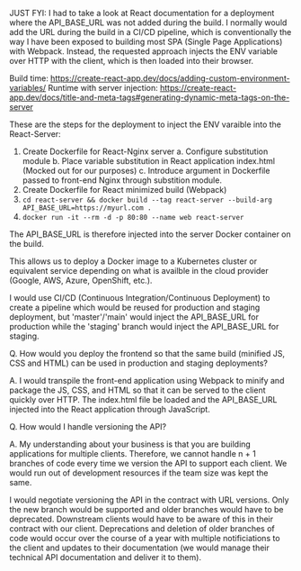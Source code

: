 
JUST FYI: I had to take a look at React documentation for a deployment where the API_BASE_URL was not added during the build. I normally would add the URL during the build in a CI/CD pipeline, which is conventionally the way I have been exposed to building most SPA (Single Page Applications) with Webpack. Instead, the requested approach injects the ENV variable over HTTP with the client, which is then loaded into their browser.

Build time: https://create-react-app.dev/docs/adding-custom-environment-variables/
Runtime with server injection: https://create-react-app.dev/docs/title-and-meta-tags#generating-dynamic-meta-tags-on-the-server

These are the steps for the deployment to inject the ENV varaible into the React-Server:

1. Create Dockerfile for React-Nginx server
  a. Configure substitution module
  b. Place variable substitution in React application index.html (Mocked out for our purposes)
  c. Introduce argument in Dockerfile passed to front-end Nginx through substition module.
2. Create Dockerfile for React minimized build (Webpack)
3. `cd react-server && docker build --tag react-server --build-arg API_BASE_URL=https://myurl.com .`
4. `docker run -it --rm -d -p 80:80 --name web react-server`

The API_BASE_URL is therefore injected into the server Docker container on the build.

This allows us to deploy a Docker image to a Kubernetes cluster or equivalent service depending on what is availble in the cloud provider (Google, AWS, Azure, OpenShift, etc.).

I would use CI/CD (Continuous Integration/Continuous Deployment) to create a pipeline which would be reused for production and staging deployment, but 'master'/'main' would inject the API_BASE_URL for production while the 'staging' branch would inject the API_BASE_URL for staging.

Q. How would you deploy the frontend so that the same build (minified JS, CSS
and HTML) can be used in production and staging deployments?

A. I would transpile the front-end application using Webpack to minify and package the JS, CSS, and HTML so that it can be served to the client quickly over HTTP. The index.html file be loaded and the API_BASE_URL injected into the React application through JavaScript.

Q. How would I handle versioning the API?

A. My understanding about your business is that you are building applications for multiple clients. Therefore, we cannot handle n + 1 branches of code every time we version the API to support each client. We would run out of development resources if the team size was kept the same.

I would negotiate versioning the API in the contract with URL versions. Only the new branch would be supported and older branches would have to be deprecated. Downstream clients would have to be aware of this in their contract with our client. Deprecations and deletion of older branches of code would occur over the course of a year with multiple notificiations to the client and updates to their documentation (we would manage their technical API documentation and deliver it to them).